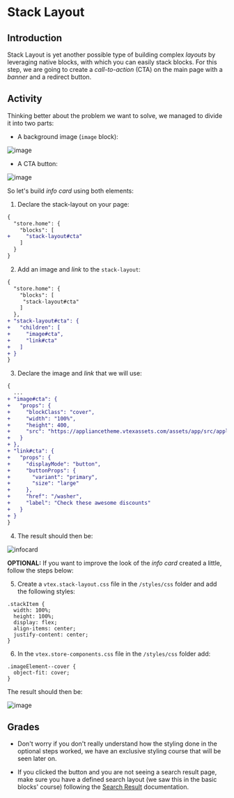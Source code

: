 # Stack Layout

## Introduction

Stack Layout is yet another possible type of building complex _layouts_ by leveraging native blocks, with which you can easily stack blocks. For this step, we are going to create a _call-to-action_ (CTA) on the main page with a _banner_ and a redirect button.

## Activity

Thinking better about the problem we want to solve, we managed to divide it into two parts:

- A background image (`image` block):

![image](https://appliancetheme.vtexassets.com/assets/app/src/appliancecat___1b7592b49667c6a89203a0997e06bc87.jpg)

- A CTA button:

![image](https://user-images.githubusercontent.com/18701182/90291114-8a2cce00-de55-11ea-982c-3fef741535fb.png)

So let's build _info card_ using both elements:

1. Declare the stack-layout on your page:

```diff
{
  "store.home": {
    "blocks": [
+     "stack-layout#cta"
    ]
  }
}
```

2. Add an image and _link_ to the `stack-layout`:

```diff
{
  "store.home": {
    "blocks": [
     "stack-layout#cta"
    ]
  },
+ "stack-layout#cta": {
+   "children": [
+     "image#cta",
+     "link#cta"
+   ]
+ }
}
```

3. Declare the image and _link_ that we will use:

```diff
{
  ...
+ "image#cta": {
+   "props": {
+     "blockClass": "cover",
+     "width": "100%",
+     "height": 400,
+     "src": "https://appliancetheme.vtexassets.com/assets/app/src/appliancecat___1b7592b49667c6a89203a0997e06bc87.jpg"
+   }
+ },
+ "link#cta": {
+   "props": {
+     "displayMode": "button",
+     "buttonProps": {
+       "variant": "primary",
+       "size": "large"
+     },
+     "href": "/washer",
+     "label": "Check these awesome discounts"
+   }
+ }
}
```

4. The result should then be:

![infocard](https://appliancetheme.vtexassets.com/assets/app/src/appliancecat___0a2e8bde5418359bdaf0a06d9a4d09f5.jpg)

**OPTIONAL:** If you want to improve the look of the _info card_ created a little, follow the steps below:

5. Create a `vtex.stack-layout.css` file in the `/styles/css` folder and add the following styles:

```
.stackItem {
  width: 100%;
  height: 100%;
  display: flex;
  align-items: center;
  justify-content: center;
}
```

6. In the `vtex.store-components.css` file in the `/styles/css` folder add:

```
.imageElement--cover {
  object-fit: cover;
}
```

The result should then be:

![image](https://user-images.githubusercontent.com/18701182/90292857-22788200-de59-11ea-9a9c-8668b01ffb1c.png)

## Grades

- Don't worry if you don't really understand how the styling done in the optional steps worked, we have an exclusive styling course that will be seen later on.

- If you clicked the button and you are not seeing a search result page, make sure you have a defined search layout (we saw this in the basic blocks' course) following the [Search Result](https://developers.vtex.com/docs/vtex-search-result#search-result) documentation.
